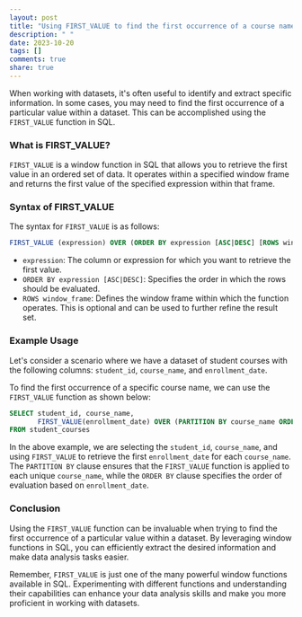 ```yaml
---
layout: post
title: "Using FIRST_VALUE to find the first occurrence of a course name in a dataset"
description: " "
date: 2023-10-20
tags: []
comments: true
share: true
---
```


When working with datasets, it's often useful to identify and extract specific information. In some cases, you may need to find the first occurrence of a particular value within a dataset. This can be accomplished using the `FIRST_VALUE` function in SQL.

### What is FIRST_VALUE?

`FIRST_VALUE` is a window function in SQL that allows you to retrieve the first value in an ordered set of data. It operates within a specified window frame and returns the first value of the specified expression within that frame.

### Syntax of FIRST_VALUE

The syntax for `FIRST_VALUE` is as follows:

```sql
FIRST_VALUE (expression) OVER (ORDER BY expression [ASC|DESC] [ROWS window_frame])
```

- `expression`: The column or expression for which you want to retrieve the first value.
- `ORDER BY expression [ASC|DESC]`: Specifies the order in which the rows should be evaluated.
- `ROWS window_frame`: Defines the window frame within which the function operates. This is optional and can be used to further refine the result set.

### Example Usage

Let's consider a scenario where we have a dataset of student courses with the following columns: `student_id`, `course_name`, and `enrollment_date`.

To find the first occurrence of a specific course name, we can use the `FIRST_VALUE` function as shown below:

```sql
SELECT student_id, course_name,
       FIRST_VALUE(enrollment_date) OVER (PARTITION BY course_name ORDER BY enrollment_date) AS first_enrollment_date
FROM student_courses
```

In the above example, we are selecting the `student_id`, `course_name`, and using `FIRST_VALUE` to retrieve the first `enrollment_date` for each `course_name`. The `PARTITION BY` clause ensures that the `FIRST_VALUE` function is applied to each unique `course_name`, while the `ORDER BY` clause specifies the order of evaluation based on `enrollment_date`.

### Conclusion

Using the `FIRST_VALUE` function can be invaluable when trying to find the first occurrence of a particular value within a dataset. By leveraging window functions in SQL, you can efficiently extract the desired information and make data analysis tasks easier.

Remember, `FIRST_VALUE` is just one of the many powerful window functions available in SQL. Experimenting with different functions and understanding their capabilities can enhance your data analysis skills and make you more proficient in working with datasets.

[^1]: Official documentation for FIRST_VALUE function - [link](https://docs.microsoft.com/en-us/sql/t-sql/functions/first-value-transact-sql?view=sql-server-ver15)

[^2]: Visual explanation of FIRST_VALUE function - [link](https://www.sqlservertutorial.net/sql-server-window-functions/sql-server-first_value-function/)